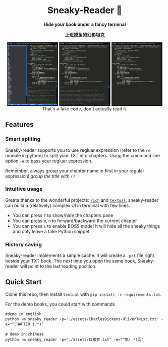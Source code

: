 <div align="center">
  <h1>Sneaky-Reader 🤫</h1>
  <p><strong>Hide your book under a fancy terminal</strong></p>
  <p><strong>上班摸鱼的幻影坦克</strong></p>
</div>


<div align="center">
  <div class="row" align="center">
      <img src="./assets/en-1.png" width="32%" align="center"/>
      <img src="./assets/en-2.png" width="32%" align="center"/>
      <img src="./assets/en-3.png" width="32%" align="center"/>
  </div>
  <a align="center">  That's a fake code, don't actually read it.</a>
</div>





## Features

### Smart spliting

Sneaky-reader supports you to use regluar expression (refer to the `re` module in python) to split your TXT into chapters. Using the command line option `-e` to pass your regluar expression. 

Remember, always group your chapter name in first in your regular expression! *group the title with `()`*

### Intuitive usage

Greate thanks to the wonderful projects: [`rich`](https://github.com/Textualize/rich) and [`textual`](https://github.com/Textualize/textual), sneaky-reader can build a (relatively) complex UI in terminal with few lines:

* You can press `f` to show/hide the chapters pane
* You can press `m`, `n` to forward/backward the current chapter
* You can press `s` to enable BOSS mode! It will hide all the sneaky things and only leave a fake Python snippet.

### History saving

Sneaky-reader implements a simple cache. It will create a `.pkl` file right beside your TXT book. The next time you open the same book, Sneaky-reader will point to the last reading position.

## Quick Start

Clone this repo, then install `textual` with `pip install -r requirements.txt`.

For the demo books, you could start with commands
```/shell
#demo in english
python -m sneaky_reader -p="./assets/CharlesDickens-OliverTwist.txt" -e="^CHAPTER (.*)"

# demo in chinese
python -m sneaky_reader -p="./assets/红楼梦.txt" -e="^第(.*)回"
```
